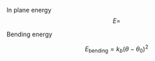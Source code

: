 In plane energy
$$
E = 
$$

Bending energy

$$
E_{\mathrm{bending}} = k_b  (\theta - \theta_0)^2 
$$